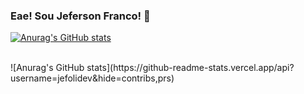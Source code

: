 ### Eae! Sou Jeferson Franco! 👋

[![Anurag's GitHub stats](https://github-readme-stats.vercel.app/api?username=jefolidev&show_icons=true&theme=midnight-purple&locale=pt-br)](https://github.com/jefolidev/github-readme-stats)

<div style="display: inline_block"><br>
 ![Anurag's GitHub stats](https://github-readme-stats.vercel.app/api?username=jefolidev&hide=contribs,prs)
</div>



